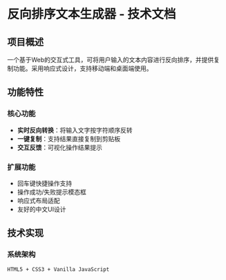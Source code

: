 # 反向排序文本生成器 - 技术文档

## 项目概述
一个基于Web的交互式工具，可将用户输入的文本内容进行反向排序，并提供复制功能。采用响应式设计，支持移动端和桌面端使用。

## 功能特性
### 核心功能
- **实时反向转换**：将输入文字按字符顺序反转
- **一键复制**：支持结果直接复制到剪贴板
- **交互反馈**：可视化操作结果提示

### 扩展功能
- 回车键快捷操作支持
- 操作成功/失败提示模态框
- 响应式布局适配
- 友好的中文UI设计

## 技术实现
### 系统架构
```plaintext
HTML5 + CSS3 + Vanilla JavaScript